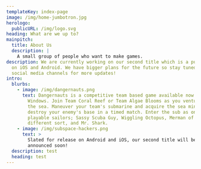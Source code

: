 ```yaml
---
templateKey: index-page
image: /img/home-jumbotron.jpg
herologo:
  publicURL: /img/logo.svg
heading: What are we up to?
mainpitch:
  title: About Us
  description: |
    A small group of people who want to make games.
description: We are currently working on our second title which is a puzzle game
  on iOS and Android. We have bigger plans for the future so stay tuned to our
  social media channels for more updates!
intro:
  blurbs:
    - image: /img/dangernauts.png
      text: Dangernauts is a competitive team based game available now on Mac and
        Windows. Join Team Coral Reef or Team Algae Blooms as you venture under
        the sea. Maneuver your team's submarine and acquire the sea mine to
        destroy your enemy's base in a timed match. Enter the sub as one of four
        playable sailors; Sassy Scuba Guy, Wiggling Octopus, Merman of a
        different sort, and Mr. Shark.
    - image: /img/subspace-hackers.png
      text: >
        Slated for release on Android and iOS, our second title will be
        announced soon!
  description: test
  heading: test
---
```

